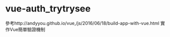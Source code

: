 # vue-auth_trytrysee
參考http://andyyou.github.io/vue,/js/2016/06/18/build-app-with-vue.html
實作Vue簡單驗證機制
